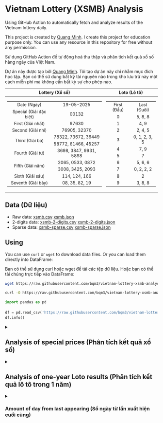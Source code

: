 # Vietnam Lottery (XSMB) Analysis

Using GitHub Action to automatically fetch and analyze results of the Vietnam lottery daily.

This project is created by [Quang Minh](https://github.com/bqm3). I create this project for education purpose only. You can use any resource in this repository for free without any permission.

Sử dụng GitHub Action để tự động hoá thu thập và phân tích kết quả xổ số hàng ngày của Việt Nam.

Dự án này được tạo bởi [Quang Minh](https://github.com/bqm3). Tôi tạo dự án này chỉ nhằm mục đích học tập. Bạn có thể sử dụng bất kỳ tài nguyên nào trong kho lưu trữ này một cách miễn phí mà không cần bất kỳ sự cho phép nào.

| Lottery (Xổ số) | Loto (Lô tô) |
| :------------: | :----------: |
| <table><tr><td>Date (Ngày)</td><td>19-05-2025</td></tr><tr><td>Special (Giải đặc biệt)</td><td>00132</td></tr><tr><td>First (Giải nhất)</td><td>97630</td></tr><tr><td>Second (Giải nhì)</td><td>76905, 32370</td></tr><tr><td rowspan="2">Third (Giải ba)</td><td>78322, 73672, 36449</td></tr><tr><td>58772, 61466, 45257</td></tr><tr><td>Fourth (Giải tư)</td><td>3698, 3847, 9931, 5898</td></tr><tr><td rowspan="2">Fifth (Giải năm)</td><td>2065, 0533, 0872</td></tr><tr><td>3008, 3425, 2093</td></tr><tr><td>Sixth (Giải sáu)</td><td>114, 124, 166</td></tr><tr><td>Seventh (Giải bảy)</td><td>08, 35, 82, 19</td></tr></table> | <table><tr><td>First (Đầu)</td><td>Last (Đuôi)</td></tr><tr><td>0</td><td>5, 8, 8</td></tr><tr><td>1</td><td>4, 9</td></tr><tr><td>2</td><td>2, 4, 5</td></tr><tr><td>3</td><td>0, 1, 2, 3, 5</td></tr><tr><td>4</td><td>7, 9</td></tr><tr><td>5</td><td>7</td></tr><tr><td>6</td><td>5, 6, 6</td></tr><tr><td>7</td><td>0, 2, 2, 2</td></tr><tr><td>8</td><td>2</td></tr><tr><td>9</td><td>3, 8, 8</td></tr></table> |

## Data (Dữ liệu)

* Raw data: [xsmb.csv](https://raw.githubusercontent.com/bqm3/vietnam-lottery-xsmb-analysis/refs/heads/main/data/xsmb.csv) [xsmb.json](https://raw.githubusercontent.com/bqm3/vietnam-lottery-xsmb-analysis/refs/heads/main/data/xsmb.json)
* 2-digits data: [xsmb-2-digits.csv](https://raw.githubusercontent.com/bqm3/vietnam-lottery-xsmb-analysis/refs/heads/main/data/xsmb-2-digits.csv) [xsmb-2-digits.json](https://raw.githubusercontent.com/bqm3/vietnam-lottery-xsmb-analysis/refs/heads/main/data/xsmb-2-digits.json)
* Sparse data: [xsmb-sparse.csv](https://raw.githubusercontent.com/bqm3/vietnam-lottery-xsmb-analysis/refs/heads/main/data/xsmb-sparse.csv) [xsmb-sparse.json](https://raw.githubusercontent.com/bqm3/vietnam-lottery-xsmb-analysis/refs/heads/main/data/xsmb-sparse.json)

## Using

You can use `curl` or `wget` to download data files. Or you can load them directly into DataFrame:

Bạn có thể sử dụng curl hoặc wget để tải các tệp dữ liệu. Hoặc bạn có thể tải chúng trực tiếp vào DataFrame:

```sh
wget https://raw.githubusercontent.com/bqm3/vietnam-lottery-xsmb-analysis/refs/heads/main/data/xsmb.csv
```

```sh
curl -O https://raw.githubusercontent.com/bqm3/vietnam-lottery-xsmb-analysis/refs/heads/main/data/xsmb-2-digits.csv
```

```python
import pandas as pd

df = pd.read_csv('https://raw.githubusercontent.com/bqm3/vietnam-lottery-xsmb-analysis/refs/heads/main/data/xsmb-sparse.csv')
df.info()
```

<details>
  <summary><h2>Analysis of special prices (Phân tích kết quả xổ số)</h2></summary>
  <h3>Amount of day from last appearing (Số ngày từ lần xuất hiện cuối cùng)</h3>

  ![Delta](images/special_delta.jpg)

  <h3>Top 10 amount of day from last appearing (Top 10 số lâu chưa xuất hiện)</h3>

  ![Delta top 10](images/special_delta_top_10.jpg)
</details>

<details>
  <summary><h2>Analysis of one-year Loto results (Phân tích kết quả lô tô trong 1 năm)</h2></summary>

  Max: 121. Min: 63.

  Mean: 97.47. Standard deviation: 10.06.

  <h3>Detail (Chi tiết)</h3>

  ![Detail](images/heatmap.jpg)

  <h3>Top 10</h3>

  ![Top 10](images/top-10.jpg)

  <h3>Distribution (Phân bổ)</h3>

  ![Distribution](images/distribution.jpg)
</details>

<details>
  <summary><h3>Amount of day from last appearing (Số ngày từ lần xuất hiện cuối cùng)</h2></summary>

  ![Delta](images/delta.jpg)

  <h3>Top 10 amount of day from last appearing (Top 10 số lâu chưa xuất hiện)</h3>

  ![Delta top 10](images/delta_top_10.jpg)
</details>